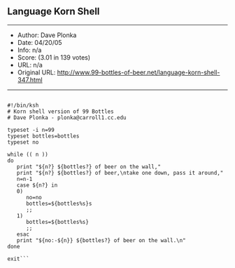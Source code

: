 
## Language Korn Shell ##
---
- Author: Dave Plonka
- Date: 04/20/05
- Info: n/a
- Score:  (3.01 in 139 votes)
- URL: n/a
- Original URL: http://www.99-bottles-of-beer.net/language-korn-shell-347.html
---

```Yet another UN*X shell.

#!/bin/ksh
# Korn shell version of 99 Bottles
# Dave Plonka - plonka@carroll1.cc.edu

typeset -i n=99
typeset bottles=bottles
typeset no

while (( n ))
do
   print "${n?} ${bottles?} of beer on the wall,"
   print "${n?} ${bottles?} of beer,\ntake one down, pass it around,"
   n=n-1
   case ${n?} in
   0)
      no=no
      bottles=${bottles%s}s
      ;;
   1)
      bottles=${bottles%s}
      ;;
   esac
   print "${no:-${n}} ${bottles?} of beer on the wall.\n"
done

exit```